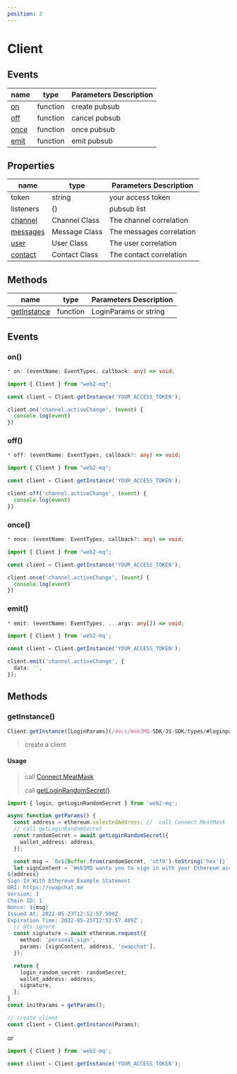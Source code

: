 ```yaml
---
position: 2
---
```


# Client

## Events

| name                                         | type     | Parameters Description |
| -------------------------------------------- | -------- | ---------------------- |
| [on](/docs/Web3MQ-SDK/JS-SDK/client/#on)     | function | create pubsub          |
| [off](/docs/Web3MQ-SDK/JS-SDK/client/#off)   | function | cancel pubsub          |
| [once](/docs/Web3MQ-SDK/JS-SDK/client/#once) | function | once pubsub            |
| [emit](/docs/Web3MQ-SDK/JS-SDK/client/#emit) | function | emit pubsub            |

## Properties

| name                                        | type          | Parameters Description   |
| ------------------------------------------- | ------------- | ------------------------ |
| token                                       | string        | your access token        |
| listeners                                   | {}            | pubsub list              |
| [channel](/docs/Web3MQ-SDK/JS-SDK/channel)  | Channel Class | The channel correlation  |
| [messages](/docs/Web3MQ-SDK/JS-SDK/message) | Message Class | The messages correlation |
| [user](/docs/Web3MQ-SDK/JS-SDK/user)        | User Class    | The user correlation     |
| [contact](/docs/Web3MQ-SDK/JS-SDK/contact)  | Contact Class | The contact correlation  |

## Methods

| name                                                       | type     | Parameters Description |
| ---------------------------------------------------------- | -------- | ---------------------- |
| [getInstance](/docs/Web3MQ-SDK/JS-SDK/client/#getInstance) | function | LoginParams or string  |

## Events

### on()

```typescript
* on: (eventName: EventTypes, callback: any) => void;
```

```typescript
import { Client } from "web2-mq";

const client = Client.getInstance('YOUR_ACCESS_TOKEN');

client.on('channel.activeChange', (event) {
  console.log(event)
})
```

### off()

```typescript
* off: (eventName: EventTypes, callback?: any) => void;
```

```typescript
import { Client } from "web2-mq";

const client = Client.getInstance('YOUR_ACCESS_TOKEN');

client.off('channel.activeChange', (event) {
  console.log(event)
})
```

### once()

```typescript
* once: (eventName: EventTypes, callback?: any) => void;
```

```typescript
import { Client } from "web2-mq";

const client = Client.getInstance('YOUR_ACCESS_TOKEN');

client.once('channel.activeChange', (event) {
  console.log(event)
})
```

### emit()

```typescript
* emit: (eventName: EventTypes, ...args: any[]) => void;
```

```typescript
import { Client } from 'web2-mq';

const client = Client.getInstance('YOUR_ACCESS_TOKEN');

client.emit('channel.activeChange', {
  data: '',
});
```

## Methods

### getInstance()

```typescript
Client.getInstance([LoginParams](/docs/Web3MQ-SDK/JS-SDK/types/#loginparams) | token: string);
```

> create a client

#### Usage

> call [Connect MeatMask](/docs/Web3MQ-SDK/JS-SDK/quickStart/#connect-metamask)
>
> call [getLoginRandomSecret()](/docs/Web3MQ-SDK/JS-SDK/utils/#getloginrandomsecret)

```typescript
import { login, getLoginRandomSecret } from 'web2-mq';

async function getParams() {
  const address = ethereum.selectedAddress; //  call Connect MeatMask
  // call getLoginRandomSecret
  const randomSecret = await getLoginRandomSecret({
    wallet_address: address,
  });

  const msg = `0x${Buffer.from(randomSecret, 'utf8').toString('hex')}`;
  let signContent = `Web3MQ wants you to sign in with your Ethereum account:
${address}
Sign-In With Ethereum Example Statement
URI: https://swapchat.me
Version: 1
Chain ID: 1
Nonce: ${msg}
Issued At: 2022-05-23T12:52:57.500Z
Expiration Time: 2022-05-25T12:52:57.489Z`;
  // @ts-ignore
  const signature = await ethereum.request({
    method: 'personal_sign',
    params: [signContent, address, 'swapchat'],
  });

  return {
    login_random_secret: randomSecret,
    wallet_address: address,
    signature,
  };
}
const initParams = getParams();

// create client
const client = Client.getInstance(Params);
```

or

```typescript
import { Client } from 'web2-mq';

const client = Client.getInstance('YOUR_ACCESS_TOKEN');
```
